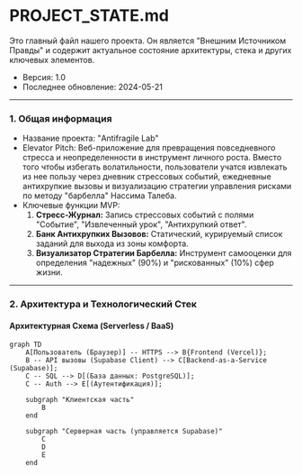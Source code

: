 # PROJECT_STATE.md

Это главный файл нашего проекта. Он является "Внешним Источником Правды" и содержит актуальное состояние архитектуры, стека и других ключевых элементов.

*   Версия: 1.0
*   Последнее обновление: 2024-05-21

---

### 1. Общая информация
*   Название проекта: "Antifragile Lab"
*   Elevator Pitch: Веб-приложение для превращения повседневного стресса и неопределенности в инструмент личного роста. Вместо того чтобы избегать волатильности, пользователи учатся извлекать из нее пользу через дневник стрессовых событий, ежедневные антихрупкие вызовы и визуализацию стратегии управления рисками по методу "барбелла" Нассима Талеба.
*   Ключевые функции MVP:
    1.  **Стресс-Журнал:** Запись стрессовых событий с полями "Событие", "Извлеченный урок", "Антихрупкий ответ".
    2.  **Банк Антихрупких Вызовов:** Статический, курируемый список заданий для выхода из зоны комфорта.
    3.  **Визуализатор Стратегии Барбелла:** Инструмент самооценки для определения "надежных" (90%) и "рискованных" (10%) сфер жизни.

---

### 2. Архитектура и Технологический Стек

#### Архитектурная Схема (Serverless / BaaS)
```mermaid
graph TD
    A[Пользователь (Браузер)] -- HTTPS --> B{Frontend (Vercel)};
    B -- API вызовы (Supabase Client) --> C[Backend-as-a-Service (Supabase)];
    C -- SQL --> D[(База данных: PostgreSQL)];
    C -- Auth --> E[(Аутентификация)];

    subgraph "Клиентская часть"
        B
    end

    subgraph "Серверная часть (управляется Supabase)"
        C
        D
        E
    end